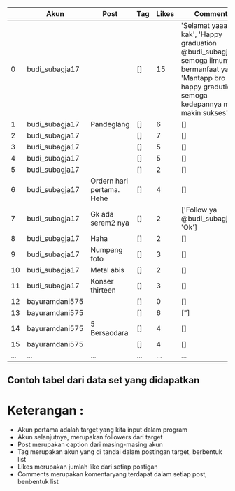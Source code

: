 |    | Akun      | Post | Tag | Likes | Comments |
| -- | -- | -- | -- | -- | -- |
| 0  | budi_subagja17 | | [] | 15 | 'Selamat yaaaa kak', 'Happy graduation @budi_subagja17  semoga ilmunya bermanfaat ya', 'Mantapp bro happy gradution , semoga kedepannya makin makin sukses'] |
| 1  | budi_subagja17 | Pandeglang | [] | 6 | [] |
| 2  | budi_subagja17 | | [] | 7 | [] |
| 3  | budi_subagja17 | | [] | 5 | [] |
| 4  | budi_subagja17 | | [] | 5 | [] |
| 5  | budi_subagja17 | | [] | 2 | [] |
| 6  | budi_subagja17 | Ordern hari pertama. Hehe | [] | 4 | [] |
| 7  | budi_subagja17 | Gk ada serem2 nya | [] | 2 | ['Follow ya @budi_subagja17', 'Ok'] |
| 8  | budi_subagja17 | Haha | []| 2 | [] |
| 9  | budi_subagja17 | Numpang foto | [] | 3 | [] |
| 10 | budi_subagja17 | Metal abis | [] | 2 | [] |
| 11 | budi_subagja17 | Konser thirteen | [] | 3 | [] |
| 12 | bayuramdani575 | | [] | 0 | [] |
| 13 | bayuramdani575 | | [] | 6 | ["] |
| 14 | bayuramdani575 | 5 Bersaodara | [] | 4 | [] |
| 15 | bayuramdani575 | | [] | 4 | [] |
| ... | ... | ... | ... | ... | ... |


## Contoh tabel dari data set yang didapatkan

# Keterangan :
- Akun pertama adalah target yang kita input dalam program
- Akun selanjutnya, merupakan followers dari target
- Post merupakan caption dari masing-masing akun
- Tag merupakan akun yang di tandai dalam postingan target, berbentuk list
- Likes merupakan jumlah like dari setiap postigan
- Comments merupakan komentaryang terdapat dalam setiap post, benbentuk list
